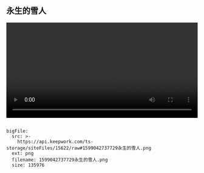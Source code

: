  ## 永生的雪人
 
 
  <video width="100%" controls controlslist="nodownload nofullscreen noremoteplayback" disablePictureInPicture>
  <source src="https://api.keepwork.com/ts-storage/siteFiles/15623/raw" type="video/mp4" />
  你的浏览器不支持播放
</video>
 
 
```@BigFile

bigFile:
  src: >-
    https://api.keepwork.com/ts-storage/siteFiles/15622/raw#1599042737729永生的雪人.png
  ext: png
  filename: 1599042737729永生的雪人.png
  size: 135976
          
```